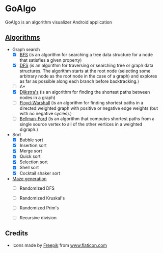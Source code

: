 # GoAlgo
GoAlgo is an algorithm visualizer Android application

## [Algorithms](https://en.wikipedia.org/wiki/List_of_algorithms)

- Graph search
  - [x] [BFS](https://en.wikipedia.org/wiki/Breadth-first_search) (is an algorithm for searching a tree data structure for a node that satisfies a given property)
  - [x] [DFS](https://en.wikipedia.org/wiki/Depth-first_search) (is an algorithm for traversing or searching tree or graph data structures. The algorithm starts at the root node (selecting some arbitrary node as the root node in the case of a graph) and explores as far as possible along each branch before backtracking.)
  - [ ] A*
  - [x] [Dijkstra's](https://en.wikipedia.org/wiki/Dijkstra's_algorithm) (is an algorithm for finding the shortest paths between nodes in a graph)
  - [ ] [Floyd-Warshall](https://en.wikipedia.org/wiki/Floyd%E2%80%93Warshall_algorithm) (is an algorithm for finding shortest paths in a directed weighted graph with positive or negative edge weights (but with no negative cycles).)
  - [ ] [Bellman-Ford](https://en.wikipedia.org/wiki/Bellman%E2%80%93Ford_algorithm) (is an algorithm that computes shortest paths from a single source vertex to all of the other vertices in a weighted digraph.)
  
- Sort
  - [x] Bubble sort
  - [x] Insertion sort
  - [x] Merge sort
  - [x] Quick sort
  - [x] Selection sort
  - [x] Shell sort
  - [x] Cocktail shaker sort
- [Maze generation](https://en.wikipedia.org/wiki/Maze_generation_algorithm)
  - [ ] Randomized DFS
  - [ ] Randomized Kruskal's
  - [ ] Randomized Prim's
  - [ ] Recursive division



## Credits

- <div>Icons made by <a href="https://www.freepik.com" title="Freepik">Freepik</a> from <a href="https://www.flaticon.com/" title="Flaticon">www.flaticon.com</a></div>

